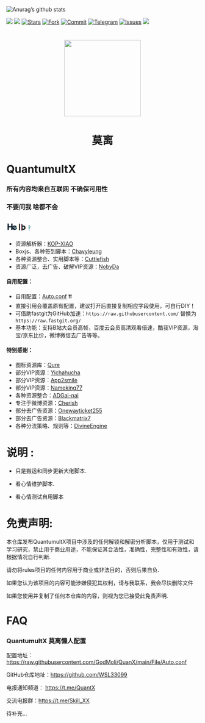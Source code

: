 ![Anurag’s github stats](https://github-readme-stats.vercel.app/api?username=WSL33099&show_icons=true&theme=merko)

<a href="https://t.me/GodMolii"><img src='https://img.shields.io/badge/By-莫--离-green'/></a>
<a href="https://github.com/WSL33099/QuantumultX/tree/main/Conf"><img src='https://img.shields.io/badge/Rewrite-v1.0-orange'/></a>
[![Stars](https://img.shields.io/github/stars/WSL33099/QuantumultX)](https://github.com/WSL33099/QuantumultX/stargazers)
[![Fork](https://img.shields.io/github/forks/WSL33099/QuantumultX)](https://github.com/WSL33099/QuantumultX/network/members)
[![Commit](https://img.shields.io/github/commit-activity/m/WSL33099/QuantumultX?label=Commits)](https://github.com/WSL33099/QuantumultX/commits/master)
[![Telegram](https://img.shields.io/badge/Telegram-Channel-33A8E3)](https://t.me/Skill_XX)
[![Issues](https://img.shields.io/github/issues/WSL33099/QuantumultX)](https://github.com/WSL33099/QuantumultX/issues)
[![](https://img.shields.io/github/followers/WSL33099?label=follow&style=social)](https://github.com/WSL33099)

# 

<p align="center">
<img src="https://raw.githubusercontent.com/WSL33099/QuantumultX/main/Image/XX.png" width="200" height="200" />
</p>

<h1 align="center">莫离</h1>

# QuantumultX
### 所有内容均来自互联网 不确保可用性  
### 不要问我 啥都不会

## <a href="https://t.me/GodMolii"><img src="https://raw.githubusercontent.com/Nan-nx/Nan-nx/main/hello.gif" width="65px"/></a>

* 资源解析器：[KOP-XIAO](https://github.com/KOP-XIAO) 
* Boxjs、各种签到脚本：[Chavyleung](https://github.com/chavyleung)
* 各种资源整合、实用脚本等：[Cuttlefish](https://github.com/ddgksf2013/Cuttlefish)
* 资源广泛，去广告、破解VIP资源：[NobyDa](https://github.com/NobyDa/Script)

#### 自用配置：
* 自用配置：[Auto.conf](https://raw.githubusercontent.com/GodMoli/QuanX/main/File/Auto.conf) ❗❗
* 直接引用会覆盖原有配置，建议打开后直接复制相应字段使用，可自行DIY！
* 可借助fastgit为GitHub加速：```https://raw.githubusercontent.com/``` 替换为 ```https://raw.fastgit.org/```
* 基本功能：支持B站大会员高帧，百度云会员高清观看倍速，酷我VIP资源，淘宝/京东比价，微博微信去广告等等。

#### 特别感谢：
*  图标资源库：[Qure](https://github.com/Koolson/Qure)
*  部分VIP资源：[Yichahucha](https://github.com/yichahucha) 
*  部分VIP资源：[App2smile](https://github.com/app2smile/rules)  
*  部分VIP资源：[Nameking77](https://github.com/nameking77/Qx/tree/main/rewrite)
*  各种资源整合：[ADGai-nai](https://github.com/Zhuliyer/ADGai-nai)
*  专注于微博资源：[Cherish](https://github.com/zmqcherish/proxy-script)
*  部分去广告资源：[Onewayticket255](https://github.com/onewayticket255)
*  部分去广告资源：[Blackmatrix7](https://github.com/blackmatrix7/ios_rule_script) 
*  各种分流策略、规则等：[DivineEngine](https://github.com/DivineEngine)

# 说明 :

*  只是搬运和同步更新大佬脚本.

*  看心情维护脚本.

*  看心情测试自用脚本
#
# 免责声明: 

    
本仓库发布QuantumultX项目中涉及的任何解锁和解密分析脚本，仅用于测试和学习研究，禁止用于商业用途，不能保证其合法性，准确性，完整性和有效性，请根据情况自行判断.

请勿将rules项目的任何内容用于商业或非法目的，否则后果自负.

如果您认为该项目的内容可能涉嫌侵犯其权利，请与我联系，我会尽快删除文件

如果您使用并复制了任何本仓库的内容，则视为您已接受此免责声明.
#
# FAQ
### QuantumultX 莫离懒人配置

配置地址：https://raw.githubusercontent.com/GodMoli/QuanX/main/File/Auto.conf

GitHub仓库地址：https://github.com/WSL33099

电报通知频道： https://t.me/QuantX

交流电报群：https://t.me/Skill_XX

待补充...
